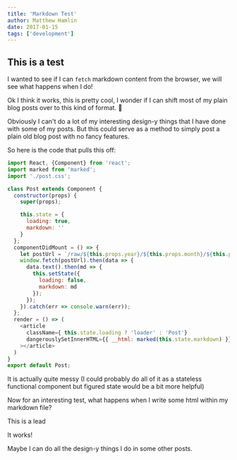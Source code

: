 ```yaml
---
title: 'Markdown Test'
author: Matthew Hamlin
date: 2017-01-15
tags: ['development']
---
```


## This is a test

I wanted to see if I can `fetch` markdown content from the browser, we will see what happens when I do!


Ok I think it works, this is pretty cool, I wonder if I can shift most of my plain blog posts over to this
kind of format. 🤔


Obviously I can't do a lot of my interesting design-y things that I have done with some of my posts. But
this could serve as a method to simply post a plain old blog post with no fancy features.

So here is the code that pulls this off:

``` Javascript
import React, {Component} from 'react';
import marked from 'marked';
import './post.css';

class Post extends Component {
  constructor(props) {
    super(props);

    this.state = {
      loading: true,
      markdown: ''
    }
  };
  componentDidMount = () => {
    let postUrl = `/raw/${this.props.year}/${this.props.month}/${this.props.title}`;
    window.fetch(postUrl).then(data => {
      data.text().then(md => {
        this.setState({
          loading: false,
          markdown: md
        });
      });
    }).catch(err => console.warn(err));
  };
  render = () => (
    <article
      className={ this.state.loading ? 'loader' : 'Post'}
      dangerouslySetInnerHTML={{ __html: marked(this.state.markdown) }}
    ></article>
  )
}
export default Post;
```

It is actually quite messy (I could probably do all of it as a stateless functional component but figured state would
  be a bit more helpful)


Now for an interesting test, what happens when I write some html within my markdown file?

<p class="lead">This is a lead</p>

It works!

Maybe I can do all the design-y things I do in some other posts.
